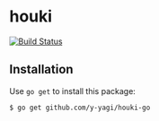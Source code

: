 # houki


[![Build Status](https://travis-ci.org/y-yagi/houki-go.svg?branch=master)](https://travis-ci.org/y-yagi/houki-go)

## Installation

Use `go get` to install this package:

```bash
$ go get github.com/y-yagi/houki-go
```
